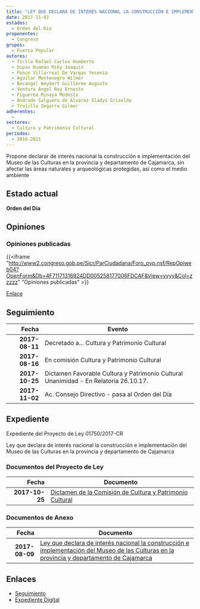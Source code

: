 ```yaml
---
title: "LEY QUE DECLARA DE INTERÉS NACIONAL LA CONSTRUCCIÓN E IMPLEMENTACIÓN DEL MUSEO DE LAS CULTURAS EN LA PROVINCIA Y DEPARTAMENTO DE CAJAMARCA"
date: 2017-11-02
estados: 
  - Orden del Día
proponentes: 
  - Congreso
grupos: 
  - Fuerza Popular
autores: 
  - Ticlla Rafael Carlos Humberto
  - Dipas Huamán Miky Joaquín
  - Ponce Villarreal De Vargas Yesenia
  - Aguilar Montenegro Wilmer
  - Bocangel Weydert Guillermo Augusto
  - Ventura Ángel Roy Ernesto
  - Figueroa Minaya Modesto
  - Andrade Salguero de Álvarez Gladys Griselda
  - Trujillo Zegarra Gilmer
adherentes: 
  - 
sectores: 
  - Cultura y Patrimonio Cultural
periodos: 
  - 2016-2021
---
```


Propone declarar de interés nacional la construcción e implementación del Museo de las Culturas en la provincia y departamento de Cajamarca, sin afectar las áreas naturales y arqueológicas protegidas, así como el medio ambiente


## Estado actual

**Orden del Día**

## Opiniones

### Opiniones publicadas

{{<iframe "http://www2.congreso.gob.pe/Sicr/ParCiudadana/Foro_pvp.nsf/RepOpiweb04?OpenForm&Db=4F71171316924DD005258177006FDCAF&View=yyyy&Col=zzzzz" "Opiniones publicadas" >}}

[Enlace](http://www2.congreso.gob.pe/Sicr/ParCiudadana/Foro_pvp.nsf/RepOpiweb04?OpenForm&Db=4F71171316924DD005258177006FDCAF&View=yyyy&Col=zzzzz)

## Seguimiento

| Fecha | Evento |
|------:|--------|
| **2017-08-11** | Decretado a... Cultura y Patrimonio Cultural|
| **2017-08-16** | En comisión Cultura y Patrimonio Cultural|
| **2017-10-25** | Dictamen Favorable Cultura y Patrimonio Cultural Unanimidad - En Relatoría 26.10.17.|
| **2017-11-02** | Ac. Consejo Directivo - pasa al Orden del Día|


## Expediente

Expediente del Proyecto de Ley 01750/2017-CR

Ley que declara de interés nacional la construcción e implementación del Museo de las Culturas en la provincia y departamento de Cajamarca


### Documentos del Proyecto de Ley

| Fecha | Documento |
|------:|--------|
| **2017-10-25** | [Dictamen de la Comisión de Cultura y Patrimonio Cultural](http://www.leyes.congreso.gob.pe/Documentos/2016_2021/Dictamenes/Proyectos_de_Ley/01750DC05MAY20171025.PDF) |

### Documentos de Anexo

| Fecha | Documento |
|------:|--------|
| **2017-08-09** | [Ley que declara de interés nacional la construcción e implementación del Museo de las Culturas en la provincia y departamento de Cajamarca](http://www.leyes.congreso.gob.pe/Documentos/2016_2021/Proyectos_de_Ley_y_de_Resoluciones_Legislativas/PL0175020170809..pdf) |

## Enlaces 

- [Seguimiento](http://www2.congreso.gob.pe/Sicr/TraDocEstProc/CLProLey2016.nsf/f7fff46988ca05b1052578e100829cc7/07cf1f49478d30910525817700784297?OpenDocument)
- [Expediente Digital](http://www2.congreso.gob.pehttp://www2.congreso.gob.pe/Sicr/TraDocEstProc/CLProLey2016.nsf/f7fff46988ca05b1052578e100829cc7/07cf1f49478d30910525817700784297?OpenDocument&Click=05257FB7005EB655.eb71d0cf91d8294e05256cdf006b5706/$Body/0.1C6C)
